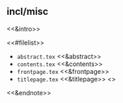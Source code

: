 ## incl/misc

<<&intro>>

<<#filelist>>
- `abstract.tex` <<&abstract>>
- `contents.tex` <<&contents>>
- `frontpage.tex` <<&frontpage>>
- `titlepage.tex` <<&titlepage>>
<</filelist>>

<<&endnote>>
